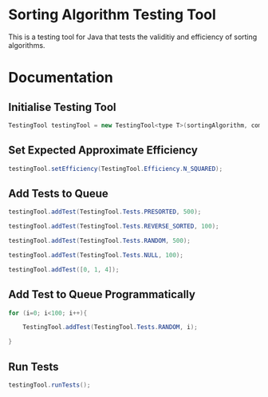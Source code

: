 # Sorting Algorithm Testing Tool

This is a testing tool for Java that tests the validitiy and efficiency of sorting algorithms.

# Documentation

## Initialise Testing Tool

```java
TestingTool testingTool = new TestingTool<type T>(sortingAlgorithm, compareFunction);
```

## Set Expected Approximate Efficiency

```java
testingTool.setEfficiency(TestingTool.Efficiency.N_SQUARED);
```

## Add Tests to Queue

```java
testingTool.addTest(TestingTool.Tests.PRESORTED, 500);

testingTool.addTest(TestingTool.Tests.REVERSE_SORTED, 100);

testingTool.addTest(TestingTool.Tests.RANDOM, 500);

testingTool.addTest(TestingTool.Tests.NULL, 100);

testingTool.addTest([0, 1, 4]);
```

## Add Test to Queue Programmatically

```java
for (i=0; i<100; i++){

	TestingTool.addTest(TestingTool.Tests.RANDOM, i);

}
```

## Run Tests

```java
testingTool.runTests();
```
